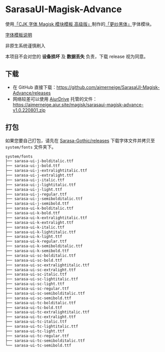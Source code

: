 # SarasaUI-Magisk-Advance

使用[「CJK 字体 Magisk 模块模板 高级版」](https://github.com/lxgw/advanced-cjk-font-magisk-module-template)制作的[「更纱黑体」](https://github.com/be5invis/Sarasa-Gothic)字体模块。

[字体模板说明](README-lxgw.md)

非原生系统谨慎刷入

本项目不会对您的 **设备损坏** 及 **数据丢失** 负责，下载 release 视为同意。

## 下载

- 在 GitHub 直接下载：<https://github.com/aimerneige/SarasaUI-Magisk-Advance/releases>
- 网络较差可以使用 [AiurDrive](https://github.com/AiursoftWeb/AiurDrive) 托管的文件：<https://aimerneige.aiur.site/magisk/sarasaui-magisk-advance-v1.0.220801.zip>

## 打包

如果您要自己打包，请先在 [Sarasa-Gothic/releases](https://github.com/be5invis/Sarasa-Gothic/releases) 下载字体文件并拷贝至 `system/fonts` 文件夹下。

```bash
system/fonts
├── sarasa-ui-j-bolditalic.ttf
├── sarasa-ui-j-bold.ttf
├── sarasa-ui-j-extralightitalic.ttf
├── sarasa-ui-j-extralight.ttf
├── sarasa-ui-j-italic.ttf
├── sarasa-ui-j-lightitalic.ttf
├── sarasa-ui-j-light.ttf
├── sarasa-ui-j-regular.ttf
├── sarasa-ui-j-semibolditalic.ttf
├── sarasa-ui-j-semibold.ttf
├── sarasa-ui-k-bolditalic.ttf
├── sarasa-ui-k-bold.ttf
├── sarasa-ui-k-extralightitalic.ttf
├── sarasa-ui-k-extralight.ttf
├── sarasa-ui-k-italic.ttf
├── sarasa-ui-k-lightitalic.ttf
├── sarasa-ui-k-light.ttf
├── sarasa-ui-k-regular.ttf
├── sarasa-ui-k-semibolditalic.ttf
├── sarasa-ui-k-semibold.ttf
├── sarasa-ui-sc-bolditalic.ttf
├── sarasa-ui-sc-bold.ttf
├── sarasa-ui-sc-extralightitalic.ttf
├── sarasa-ui-sc-extralight.ttf
├── sarasa-ui-sc-italic.ttf
├── sarasa-ui-sc-lightitalic.ttf
├── sarasa-ui-sc-light.ttf
├── sarasa-ui-sc-regular.ttf
├── sarasa-ui-sc-semibolditalic.ttf
├── sarasa-ui-sc-semibold.ttf
├── sarasa-ui-tc-bolditalic.ttf
├── sarasa-ui-tc-bold.ttf
├── sarasa-ui-tc-extralightitalic.ttf
├── sarasa-ui-tc-extralight.ttf
├── sarasa-ui-tc-italic.ttf
├── sarasa-ui-tc-lightitalic.ttf
├── sarasa-ui-tc-light.ttf
├── sarasa-ui-tc-regular.ttf
├── sarasa-ui-tc-semibolditalic.ttf
└── sarasa-ui-tc-semibold.ttf
```
